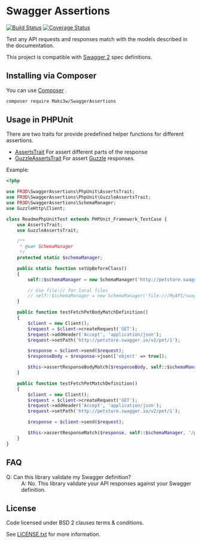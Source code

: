 # Swagger Assertions

[![Build Status](https://travis-ci.org/Maks3w/SwaggerAssertions.svg?branch=master)](https://travis-ci.org/Maks3w/SwaggerAssertions)
[![Coverage Status](https://coveralls.io/repos/Maks3w/SwaggerAssertions/badge.svg?branch=master)](https://coveralls.io/r/Maks3w/SwaggerAssertions?branch=master)

Test any API requests and responses match with the models described in the documentation.

This project is compatible with [Swagger 2](http://swagger.io/) spec definitions.

## Installing via Composer

You can use [Composer](https://getcomposer.org) .

```bash
composer require Maks3w/SwaggerAssertions
```

## Usage in PHPUnit

There are two traits for provide predefined helper functions for different assertions.

- [AssertsTrait](srcPhpUnit/AssertsTrait.php) For assert different parts of the response
- [GuzzleAssertsTrait](src/PhpUnit/GuzzleAssertsTrait.php) For assert [Guzzle](https://github.com/guzzle/guzzle) responses.

Example:

```php
<?php

use FR3D\SwaggerAssertions\PhpUnit\AssertsTrait;
use FR3D\SwaggerAssertions\PhpUnit\GuzzleAssertsTrait;
use FR3D\SwaggerAssertions\SchemaManager;
use GuzzleHttp\Client;

class ReadmePhpUnitTest extends PHPUnit_Framework_TestCase {
    use AssertsTrait;
    use GuzzleAssertsTrait;

    /**
     * @var SchemaManager
     */
    protected static $schemaManager;

    public static function setUpBeforeClass()
    {
        self::$schemaManager = new SchemaManager('http://petstore.swagger.io/v2/swagger.json');

        // Use file:// for local files
        // self::$schemaManager = new SchemaManager('file:///MyAPI/swagger.json');
    }

    public function testFetchPetBodyMatchDefinition()
    {
        $client = new Client();
        $request = $client->createRequest('GET');
        $request->addHeader('Accept', 'application/json');
        $request->setPath('http://petstore.swagger.io/v2/pet/1');

        $response = $client->send($request);
        $responseBody = $response->json(['object' => true]);

        $this->assertResponseBodyMatch($responseBody, self::$schemaManager, '/pet/{petId}', 'get', 200);
    }

    public function testFetchPetMatchDefinition()
    {
        $client = new Client();
        $request = $client->createRequest('GET');
        $request->addHeader('Accept', 'application/json');
        $request->setPath('http://petstore.swagger.io/v2/pet/1');

        $response = $client->send($request);

        $this->assertResponseMatch($response, self::$schemaManager, '/pet/{petId}', 'get');
    }
}
```

## FAQ

<dl>
  <dt>Q: Can this library validate my Swagger definition?</dt>
  <dd>A: No. This library validate your API responses against your Swagger definition.</dd>
</dl>

## License

  Code licensed under BSD 2 clauses terms & conditions.

  See [LICENSE.txt](LICENSE.txt) for more information.
